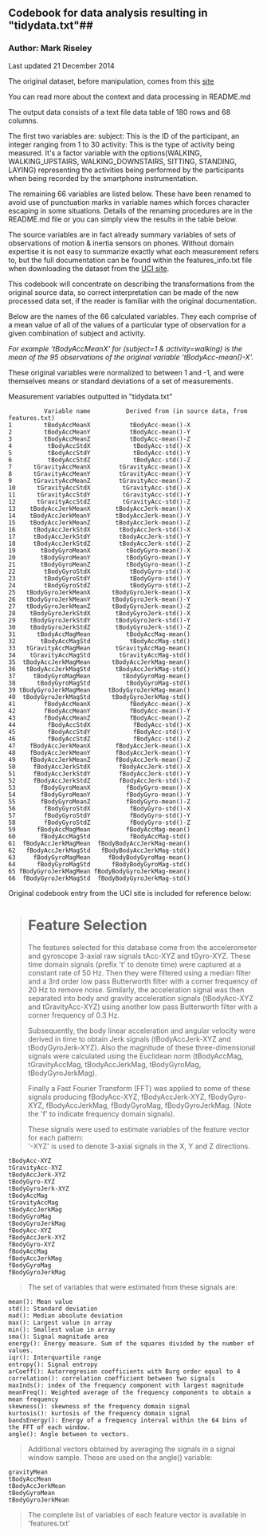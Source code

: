 ## Codebook for data analysis resulting in "tidydata.txt"##
### Author: Mark Riseley ###

Last updated 21 December 2014

The original dataset, before manipulation, comes from this [site](http://archive.ics.uci.edu/ml/datasets/Human+Activity+Recognition+Using+Smartphones#)

You can read more about the context and data processing in README.md

The output data consists of a text file data table of 180 rows and 68 columns.

The first two variables are:
subject: This is the ID of the participant, an integer ranging from 1 to 30
activity: This is the type of activity being measured. It's a factor variable with the options(WALKING, WALKING\_UPSTAIRS, WALKING\_DOWNSTAIRS, SITTING, STANDING, LAYING) representing the activities being performed by the participants when being recorded by the smartphone instrumentation.

The remaining 66 variables are listed below. These have been renamed to avoid use of punctuation marks in variable names which forces character escaping in some situations. Details of the renaming procedures are in the README.md file or you can simply view the results in the table below.

The source variables are in fact already summary variables of sets of observations of motion & inertia sensors on phones. Without domain expertise it is not easy to summarize exactly what each measurement refers to, but the full documentation can be found within the features_info.txt file when downloading the dataset from the [UCI site](http://archive.ics.uci.edu/ml/machine-learning-databases/00240/UCI%20HAR%20Dataset.zip).

This codebook will concentrate on describing the transformations from the original source data, so correct interpretation can be made of the new processed data set, if the reader is familiar with the original documentation.

Below are the names of the 66 calculated variables. They each comprise of a mean value of all of the values of a particular type of observation for a given combination of subject and activity.

*For example 'tBodyAccMeanX' for (subject=1 & activity=walking) is the mean of the 95 observations of the original variable 'tBodyAcc-mean()-X'.*

These original variables were normalized to between 1 and -1, and were themselves means or standard deviations of a set of measurements.

Measurement variables outputted in "tidydata.txt"

    	  	  Variable name          Derived from (in source data, from features.txt)
	1         tBodyAccMeanX           tBodyAcc-mean()-X
	2         tBodyAccMeanY           tBodyAcc-mean()-Y
	3         tBodyAccMeanZ           tBodyAcc-mean()-Z
	4          tBodyAccStdX            tBodyAcc-std()-X
	5          tBodyAccStdY            tBodyAcc-std()-Y
	6          tBodyAccStdZ            tBodyAcc-std()-Z
	7      tGravityAccMeanX        tGravityAcc-mean()-X
	8      tGravityAccMeanY        tGravityAcc-mean()-Y
	9      tGravityAccMeanZ        tGravityAcc-mean()-Z
	10      tGravityAccStdX         tGravityAcc-std()-X
	11      tGravityAccStdY         tGravityAcc-std()-Y
	12      tGravityAccStdZ         tGravityAcc-std()-Z
	13    tBodyAccJerkMeanX       tBodyAccJerk-mean()-X
	14    tBodyAccJerkMeanY       tBodyAccJerk-mean()-Y
	15    tBodyAccJerkMeanZ       tBodyAccJerk-mean()-Z
	16     tBodyAccJerkStdX        tBodyAccJerk-std()-X
	17     tBodyAccJerkStdY        tBodyAccJerk-std()-Y
	18     tBodyAccJerkStdZ        tBodyAccJerk-std()-Z
	19       tBodyGyroMeanX          tBodyGyro-mean()-X
	20       tBodyGyroMeanY          tBodyGyro-mean()-Y
	21       tBodyGyroMeanZ          tBodyGyro-mean()-Z
	22        tBodyGyroStdX           tBodyGyro-std()-X
	23        tBodyGyroStdY           tBodyGyro-std()-Y
	24        tBodyGyroStdZ           tBodyGyro-std()-Z
	25   tBodyGyroJerkMeanX      tBodyGyroJerk-mean()-X
	26   tBodyGyroJerkMeanY      tBodyGyroJerk-mean()-Y
	27   tBodyGyroJerkMeanZ      tBodyGyroJerk-mean()-Z
	28    tBodyGyroJerkStdX       tBodyGyroJerk-std()-X
	29    tBodyGyroJerkStdY       tBodyGyroJerk-std()-Y
	30    tBodyGyroJerkStdZ       tBodyGyroJerk-std()-Z
	31      tBodyAccMagMean          tBodyAccMag-mean()
	32       tBodyAccMagStd           tBodyAccMag-std()
	33   tGravityAccMagMean       tGravityAccMag-mean()
	34    tGravityAccMagStd        tGravityAccMag-std()
	35  tBodyAccJerkMagMean      tBodyAccJerkMag-mean()
	36   tBodyAccJerkMagStd       tBodyAccJerkMag-std()
	37     tBodyGyroMagMean         tBodyGyroMag-mean()
	38      tBodyGyroMagStd          tBodyGyroMag-std()
	39 tBodyGyroJerkMagMean     tBodyGyroJerkMag-mean()
	40  tBodyGyroJerkMagStd      tBodyGyroJerkMag-std()
	41        fBodyAccMeanX           fBodyAcc-mean()-X
	42        fBodyAccMeanY           fBodyAcc-mean()-Y
	43        fBodyAccMeanZ           fBodyAcc-mean()-Z
	44         fBodyAccStdX            fBodyAcc-std()-X
	45         fBodyAccStdY            fBodyAcc-std()-Y
	46         fBodyAccStdZ            fBodyAcc-std()-Z
	47    fBodyAccJerkMeanX       fBodyAccJerk-mean()-X
	48    fBodyAccJerkMeanY       fBodyAccJerk-mean()-Y
	49    fBodyAccJerkMeanZ       fBodyAccJerk-mean()-Z
	50     fBodyAccJerkStdX        fBodyAccJerk-std()-X
	51     fBodyAccJerkStdY        fBodyAccJerk-std()-Y
	52     fBodyAccJerkStdZ        fBodyAccJerk-std()-Z
	53       fBodyGyroMeanX          fBodyGyro-mean()-X
	54       fBodyGyroMeanY          fBodyGyro-mean()-Y
	55       fBodyGyroMeanZ          fBodyGyro-mean()-Z
	56        fBodyGyroStdX           fBodyGyro-std()-X
	57        fBodyGyroStdY           fBodyGyro-std()-Y
	58        fBodyGyroStdZ           fBodyGyro-std()-Z
	59      fBodyAccMagMean          fBodyAccMag-mean()
	60       fBodyAccMagStd           fBodyAccMag-std()
	61  fBodyAccJerkMagMean  fBodyBodyAccJerkMag-mean()
	62   fBodyAccJerkMagStd   fBodyBodyAccJerkMag-std()
	63     fBodyGyroMagMean     fBodyBodyGyroMag-mean()
	64      fBodyGyroMagStd      fBodyBodyGyroMag-std()
	65 fBodyGyroJerkMagMean fBodyBodyGyroJerkMag-mean()
	66  fBodyGyroJerkMagStd  fBodyBodyGyroJerkMag-std()


Original codebook entry from the UCI site is included for reference below:

>Feature Selection 
>=================
>
>The features selected for this database come from the accelerometer and gyroscope 3-axial raw signals tAcc-XYZ and tGyro-XYZ. These time domain signals (prefix 't' to denote time) were captured at a constant rate of 50 Hz. Then they were filtered using a median filter and a 3rd order low pass Butterworth filter with a corner frequency of 20 Hz to remove noise. Similarly, the acceleration signal was then separated into body and gravity acceleration signals (tBodyAcc-XYZ and tGravityAcc-XYZ) using another low pass Butterworth filter with a corner frequency of 0.3 Hz. 
>
>Subsequently, the body linear acceleration and angular velocity were derived in time to obtain Jerk signals (tBodyAccJerk-XYZ and tBodyGyroJerk-XYZ). Also the magnitude of these three-dimensional signals were calculated using the Euclidean norm (tBodyAccMag, tGravityAccMag, tBodyAccJerkMag, tBodyGyroMag, tBodyGyroJerkMag). 
>
>Finally a Fast Fourier Transform (FFT) was applied to some of these signals producing fBodyAcc-XYZ, fBodyAccJerk-XYZ, fBodyGyro-XYZ, fBodyAccJerkMag, fBodyGyroMag, fBodyGyroJerkMag. (Note the 'f' to indicate frequency domain signals). 
>
>These signals were used to estimate variables of the feature vector for each pattern:  
>'-XYZ' is used to denote 3-axial signals in the X, Y and Z directions.
>
	tBodyAcc-XYZ
	tGravityAcc-XYZ
	tBodyAccJerk-XYZ
	tBodyGyro-XYZ
	tBodyGyroJerk-XYZ
	tBodyAccMag
	tGravityAccMag
	tBodyAccJerkMag
	tBodyGyroMag
	tBodyGyroJerkMag
	fBodyAcc-XYZ
	fBodyAccJerk-XYZ
	fBodyGyro-XYZ
	fBodyAccMag
	fBodyAccJerkMag
	fBodyGyroMag
	fBodyGyroJerkMag

>The set of variables that were estimated from these signals are: 
>
	mean(): Mean value
	std(): Standard deviation
	mad(): Median absolute deviation 
	max(): Largest value in array
	min(): Smallest value in array
	sma(): Signal magnitude area
	energy(): Energy measure. Sum of the squares divided by the number of values. 
	iqr(): Interquartile range 
	entropy(): Signal entropy
	arCoeff(): Autorregresion coefficients with Burg order equal to 4
	correlation(): correlation coefficient between two signals
	maxInds(): index of the frequency component with largest magnitude
	meanFreq(): Weighted average of the frequency components to obtain a mean frequency
	skewness(): skewness of the frequency domain signal 
	kurtosis(): kurtosis of the frequency domain signal 
	bandsEnergy(): Energy of a frequency interval within the 64 bins of the FFT of each window.
	angle(): Angle between to vectors.
>
>Additional vectors obtained by averaging the signals in a signal window sample. These are used on the angle() variable:
>
	gravityMean
	tBodyAccMean
	tBodyAccJerkMean
	tBodyGyroMean
	tBodyGyroJerkMean
>
>The complete list of variables of each feature vector is available in 'features.txt'